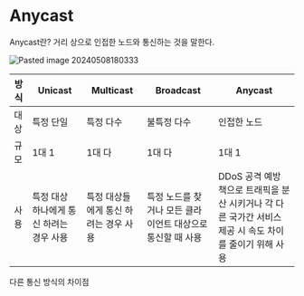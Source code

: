 # Anycast

Anycast란?
거리 상으로 
인접한 노드와 통신하는 것을 말한다.

![Pasted image 20240508180333](https://github.com/DDoSMitigation/main/assets/45961274/49e331a2-5f07-4f2f-9c7d-4c0e78fdad27)

| 방식 | Unicast | Multicast | Broadcast | Anycast |
| ----- | ----- | ----- | ----- | ----- |
| 대상 | 특정 단일 | 특정 다수 | 불특정 다수 | 인접한 노드 |
| 규모 | 1대 1 | 1대 다 | 1대 다 | 1대 1 |
| 사용 | 특정 대상 하나에게 통신 하려는 경우 사용 | 특정 대상들에게 통신 하려는 경우 사용 | 특정 노드를 찾거나 모든 클라이언트 대상으로 통신할 때 사용 | DDoS 공격 예방 책으로 트래픽을 분산 시키거나 각 다른 국가간 서비스 제공 시 속도 차이를 줄이기 위해 사용 |

다른 통신 방식의 차이점

